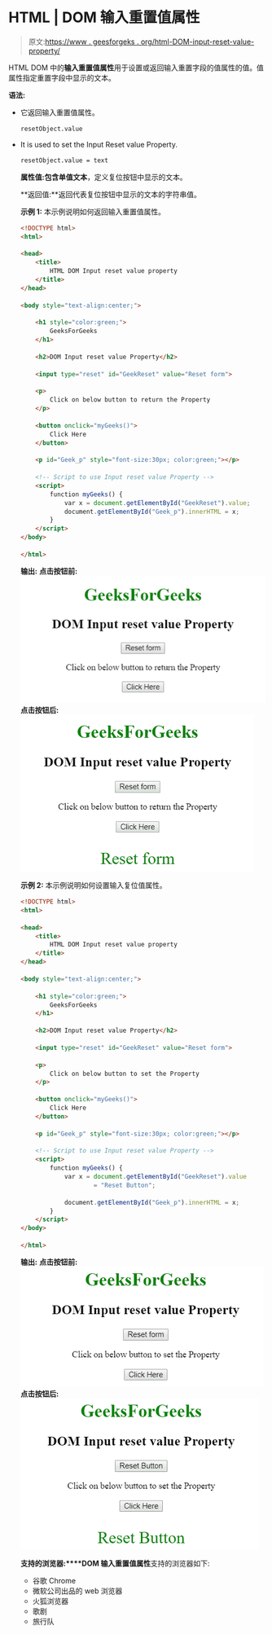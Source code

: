 # HTML | DOM 输入重置值属性

> 原文:[https://www . geesforgeks . org/html-DOM-input-reset-value-property/](https://www.geeksforgeeks.org/html-dom-input-reset-value-property/)

HTML DOM 中的**输入重置值属性**用于设置或返回输入重置字段的值属性的值。值属性指定重置字段中显示的文本。

**语法:**

*   它返回输入重置值属性。

    ```html
    resetObject.value
    ```

*   It is used to set the Input Reset value Property.

    ```html
    resetObject.value = text
    ```

    **属性值:**包含单值**文本**，定义复位按钮中显示的文本。

    **返回值:**返回代表复位按钮中显示的文本的字符串值。

    **示例 1:** 本示例说明如何返回输入重置值属性。

    ```html
    <!DOCTYPE html> 
    <html> 

    <head> 
        <title> 
            HTML DOM Input reset value property 
        </title> 
    </head> 

    <body style="text-align:center;"> 

        <h1 style="color:green;"> 
            GeeksForGeeks 
        </h1> 

        <h2>DOM Input reset value Property</h2> 

        <input type="reset" id="GeekReset" value="Reset form"> 

        <p>
            Click on below button to return the Property
        </p>     

        <button onclick="myGeeks()"> 
            Click Here 
        </button> 

        <p id="Geek_p" style="font-size:30px; color:green;"></p> 

        <!-- Script to use Input reset value Property -->
        <script> 
            function myGeeks() { 
                var x = document.getElementById("GeekReset").value; 
                document.getElementById("Geek_p").innerHTML = x; 
            } 
        </script> 
    </body> 

    </html>                    
    ```

    **输出:**
    **点击按钮前:**
    ![](img/27a77596756a78109da744abfc84edd9.png)
    **点击按钮后:**
    ![](img/1256b54f51f76498e85a100c618509b6.png)

    **示例 2:** 本示例说明如何设置输入复位值属性。

    ```html
    <!DOCTYPE html> 
    <html> 

    <head> 
        <title> 
            HTML DOM Input reset value property 
        </title> 
    </head> 

    <body style="text-align:center;"> 

        <h1 style="color:green;"> 
            GeeksForGeeks 
        </h1> 

        <h2>DOM Input reset value Property</h2> 

        <input type="reset" id="GeekReset" value="Reset form"> 

        <p>
            Click on below button to set the Property
        </p>     

        <button onclick="myGeeks()"> 
            Click Here 
        </button> 

        <p id="Geek_p" style="font-size:30px; color:green;"></p> 

        <!-- Script to use Input reset value Property -->
        <script> 
            function myGeeks() { 
                var x = document.getElementById("GeekReset").value
                        = "Reset Button"; 

                document.getElementById("Geek_p").innerHTML = x; 
            } 
        </script> 
    </body> 

    </html>                    
    ```

    **输出:**
    **点击按钮前:**
    ![](img/bedb5c6c5ff0ffeeea309a0897b248e9.png)
    **点击按钮后:**
    ![](img/3b27f16e6bba3b4a98c7b06e6d49be5c.png)

    **支持的浏览器:****DOM 输入重置值属性**支持的浏览器如下:

    *   谷歌 Chrome
    *   微软公司出品的 web 浏览器
    *   火狐浏览器
    *   歌剧
    *   旅行队